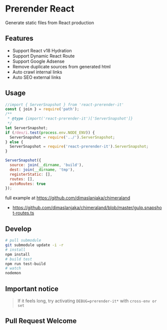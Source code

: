 # Prerender React

Generate static files from React production

## Features
- Support React v18 Hydration
- Support Dynamic React Route
- Support Google Adsense
- Remove duplicate sources from generated html
- Auto crawl internal links
- Auto SEO external links

## Usage
```js
//import { ServerSnapshot } from 'react-prerender-it'
const { join } = require('path');
/**
 * @type {import('react-prerender-it')['ServerSnapshot']}
 */
let ServerSnapshot;
if (/dev/i.test(process.env.NODE_ENV)) {
  ServerSnapshot = require('../').ServerSnapshot;
} else {
  ServerSnapshot = require('react-prerender-it').ServerSnapshot;
}

ServerSnapshot({
  source: join(__dirname, 'build'),
  dest: join(__dirname, 'tmp'),
  registerStatic: [],
  routes: [],
  autoRoutes: true
});
```

full example at https://github.com/dimaslanjaka/chimeraland
- https://github.com/dimaslanjaka/chimeraland/blob/master/gulp.snapshot-routes.ts

## Develop
```bash
# pull submodule
git submodule update -i -r
# install
npm install
# build test
npm run test-build
# watch
nodemon
```

## Important notice
> If it feels long, try activating `DEBUG=prerender-it*` with `cross-env or set`

## Pull Request Welcome
